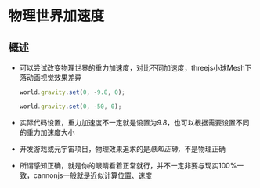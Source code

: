 # 物理世界加速度

## 概述

+ 可以尝试改变物理世界的重力加速度，对比不同加速度，threejs小球Mesh下落动画视觉效果差异

  ```js
  world.gravity.set(0, -9.8, 0);
  ```

  ```js
  world.gravity.set(0, -50, 0);
  ```

+ 实际代码设置，重力加速度不一定就是设置为*9.8*，也可以根据需要设置不同的重力加速度大小
+ 开发游戏或元宇宙项目，物理效果追求的是*感知正确*，不是物理正确
+ 所谓感知正确，就是你的眼睛看着正常就行，并不一定非要与现实100%一致，cannonjs一般就是近似计算位置、速度
